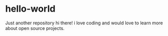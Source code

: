 # hello-world
Just another repository
hi there! i love coding and would love to learn more about open source projects.
